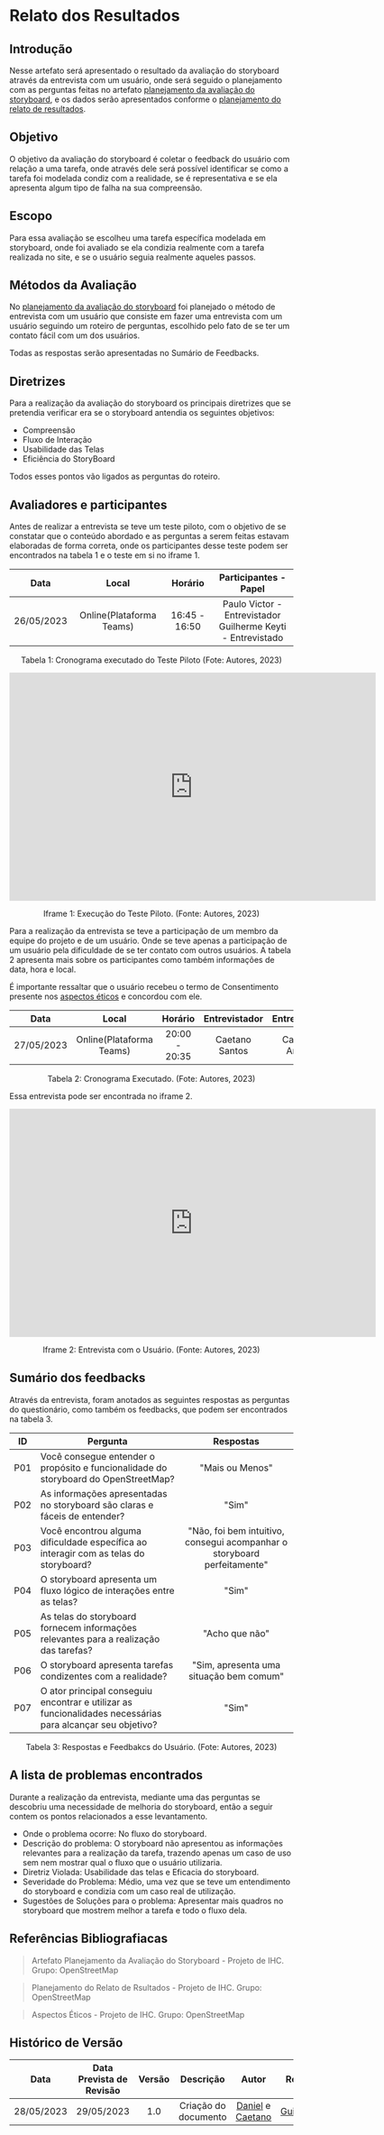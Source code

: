 # Relato dos Resultados

## Introdução
Nesse artefato será apresentado o resultado da avaliação do storyboard através da entrevista com um usuário, onde será seguido o planejamento com as perguntas feitas no artefato [planejamento da avaliação do storyboard](planejamento_storyboard.md), e os dados serão apresentados conforme o [planejamento do relato de resultados](planejamento_relato.md).

## Objetivo
O objetivo da avaliação do storyboard é coletar o feedback do usuário com relação a uma tarefa, onde através dele será possível identificar se como a tarefa foi modelada condiz com a realidade, se é representativa e se ela apresenta algum tipo de falha na sua compreensão.

## Escopo
Para essa avaliação se escolheu uma tarefa específica modelada em storyboard, onde foi avaliado se ela condizia realmente com a tarefa realizada no site, e se o usuário seguia realmente aqueles passos.

## Métodos da Avaliação
No [planejamento da avaliação do storyboard](planejamento_storyboard.md) foi planejado o método de entrevista com um usuário que consiste em fazer uma entrevista com um usuário seguindo um roteiro de perguntas, escolhido pelo fato de se ter um contato fácil com um dos usuários.

Todas as respostas serão apresentadas no Sumário de Feedbacks.

## Diretrizes
Para a realização da avaliação do storyboard os principais diretrizes que se pretendia verificar era se o storyboard antendia os seguintes objetivos:

* Compreensão
* Fluxo de Interação
* Usabilidade das Telas
* Eficiência do StoryBoard

Todos esses pontos vão ligados as perguntas do roteiro.

## Avaliadores e participantes
Antes de realizar a entrevista se teve um teste piloto, com o objetivo de se constatar que o conteúdo abordado e as perguntas a serem feitas estavam elaboradas de forma correta, onde os participantes desse teste podem ser encontrados na tabela 1 e o teste em si no iframe 1.

<center>

|    Data    |          Local           |    Horário    |  Participantes - Papel |
|:----------:|:------------------------:|:-------------:|:----------------------:|
| 26/05/2023 | Online(Plataforma Teams) | 16:45 - 16:50 | Paulo Victor - Entrevistador </br> Guilherme Keyti - Entrevistado|

</center>
<p align="center">Tabela 1: Cronograma executado do Teste Piloto (Fote: Autores, 2023)</p>


<center>

<iframe width="650" height="405" src="https://www.youtube.com/embed/s0Qh0cIOUyM" title="YouTube video player" frameborder="0" allow="accelerometer; autoplay; clipboard-write; encrypted-media; gyroscope; picture-in-picture; web-share" allowfullscreen></iframe>

<p>Iframe 1: Execução do Teste Piloto. (Fonte: Autores, 2023) </p>

</center>

Para a realização da entrevista se teve a participação de um membro da equipe do projeto e de um usuário. Onde se teve apenas a participação de um usuário pela dificuldade de se ter contato com outros usuários. A tabela 2 apresenta mais sobre os participantes como também informações de data, hora e local.

É importante ressaltar que o usuário recebeu o termo de Consentimento presente nos [aspectos éticos](../../Planejamento/Aspectos_Eticos.md) e concordou com ele.

<center>

|    Data    |          Local           |    Horário    |  Entrevistador |  Entrevistado  |
|:----------:|:------------------------:|:-------------:|:--------------:|:--------------:|
| 27/05/2023 | Online(Plataforma Teams) | 20:00 - 20:35 | Caetano Santos | Carla de Araujo|

</center>
<p align="center">Tabela 2: Cronograma Executado. (Fote: Autores, 2023)</p>


Essa entrevista pode ser encontrada no iframe 2.

<center>

<iframe width="650" height="405" src="https://www.youtube.com/embed/yqRaKQmadVk" title="YouTube video player" frameborder="0" allow="accelerometer; autoplay; clipboard-write; encrypted-media; gyroscope; picture-in-picture; web-share" allowfullscreen></iframe>

<p>Iframe 2: Entrevista com o Usuário. (Fonte: Autores, 2023) </p>

</center>

## Sumário dos feedbacks
Através da entrevista, foram anotados as seguintes respostas as perguntas do questionário, como também os feedbacks, que podem ser encontrados na tabela 3.

<center>

|     ID     | Pergunta  |  Respostas  |
|:----------:|-----------|:-----------:|
| P01 | Você consegue entender o propósito e funcionalidade do storyboard do OpenStreetMap? | "Mais ou Menos" |
| P02 | As informações apresentadas no storyboard são claras e fáceis de entender? | "Sim" |
| P03 | Você encontrou alguma dificuldade específica ao interagir com as telas do storyboard?  | "Não, foi bem intuitivo, consegui acompanhar o storyboard perfeitamente" |
| P04 | O storyboard apresenta um fluxo lógico de interações entre as telas? | "Sim" |
| P05 | As telas do storyboard fornecem informações relevantes para a realização das tarefas? | "Acho que não" |
| P06 | O storyboard apresenta tarefas condizentes com a realidade? | "Sim, apresenta uma situação bem comum" |
| P07 | O ator principal conseguiu encontrar e utilizar as funcionalidades necessárias para alcançar seu objetivo? | "Sim" |

</center>
<p align="center">Tabela 3: Respostas e Feedbakcs do Usuário. (Fote: Autores, 2023)</p>

## A lista de problemas encontrados
Durante a realização da entrevista, mediante uma das perguntas se descobriu uma necessidade de melhoria do storyboard, então a seguir contem os pontos relacionados a esse levantamento.

* Onde o problema ocorre: No fluxo do storyboard.
* Descrição do problema: O storyboard não apresentou as informações relevantes para a realização da tarefa, trazendo apenas um caso de uso sem nem mostrar qual o fluxo que o usuário utilizaria.
* Diretriz Violada: Usabilidade das telas e Eficacia do storyboard.
* Severidade do Problema: Médio, uma vez que se teve um entendimento do storyboard e condizia com um caso real de utilização.
* Sugestões de Soluções para o problema: Apresentar mais quadros no storyboard que mostrem melhor a tarefa e todo o fluxo dela.


## Referências Bibliografiacas

> Artefato Planejamento da Avaliação do Storyboard - Projeto de IHC. Grupo: OpenStreetMap

> Planejamento do Relato de Rsultados - Projeto de IHC. Grupo: OpenStreetMap

> Aspectos Éticos - Projeto de IHC. Grupo: OpenStreetMap


## Histórico de Versão
|    Data    | Data Prevista de Revisão | Versão |      Descrição       |                                                                Autor                                                                 |               Revisor               |
| :--------: | :----------------------: | :----: | :------------------: | :----------------------------------------------------------------------------------------------------------------------------------: | :---------------------------------: |
| 28/05/2023 |        29/05/2023        |  1.0   | Criação do documento | [Daniel](https://github.com/daniel-de-sousa) e [Caetano](https://github.com/caeslucio) | [Guilherme](https://github.com/guilhermekishimoto) |